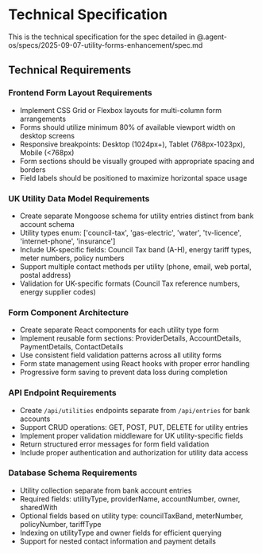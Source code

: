 # Technical Specification

This is the technical specification for the spec detailed in @.agent-os/specs/2025-09-07-utility-forms-enhancement/spec.md

## Technical Requirements

### Frontend Form Layout Requirements
- Implement CSS Grid or Flexbox layouts for multi-column form arrangements
- Forms should utilize minimum 80% of available viewport width on desktop screens
- Responsive breakpoints: Desktop (1024px+), Tablet (768px-1023px), Mobile (<768px)
- Form sections should be visually grouped with appropriate spacing and borders
- Field labels should be positioned to maximize horizontal space usage

### UK Utility Data Model Requirements
- Create separate Mongoose schema for utility entries distinct from bank account schema
- Utility types enum: ['council-tax', 'gas-electric', 'water', 'tv-licence', 'internet-phone', 'insurance']
- Include UK-specific fields: Council Tax band (A-H), energy tariff types, meter numbers, policy numbers
- Support multiple contact methods per utility (phone, email, web portal, postal address)
- Validation for UK-specific formats (Council Tax reference numbers, energy supplier codes)

### Form Component Architecture
- Create separate React components for each utility type form
- Implement reusable form sections: ProviderDetails, AccountDetails, PaymentDetails, ContactDetails
- Use consistent field validation patterns across all utility forms
- Form state management using React hooks with proper error handling
- Progressive form saving to prevent data loss during completion

### API Endpoint Requirements
- Create `/api/utilities` endpoints separate from `/api/entries` for bank accounts
- Support CRUD operations: GET, POST, PUT, DELETE for utility entries
- Implement proper validation middleware for UK utility-specific fields
- Return structured error messages for form field validation
- Include proper authentication and authorization for utility data access

### Database Schema Requirements
- Utility collection separate from bank account entries
- Required fields: utilityType, providerName, accountNumber, owner, sharedWith
- Optional fields based on utility type: councilTaxBand, meterNumber, policyNumber, tariffType
- Indexing on utilityType and owner fields for efficient querying
- Support for nested contact information and payment details